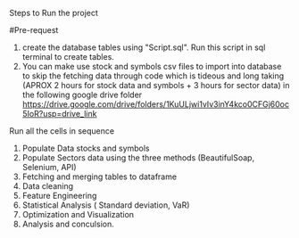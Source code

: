 Steps to Run the project 

#Pre-request
 1. create the database tables using "Script.sql". Run this script in sql terminal to create tables.
 2. You can make use stock and symbols csv files to import into database to skip the fetching data through code which is tideous and long taking (APROX 2 hours for stock data and symbols + 3 hours for sector data) in the following google drive folder https://drive.google.com/drive/folders/1KuULjwi1vIv3inY4kco0CFGj60oc5IoR?usp=drive_link
 


Run all the cells in sequence 
 1. Populate Data stocks and symbols 
 2. Populate Sectors data using the three methods (BeautifulSoap, Selenium, API) 
 3. Fetching and merging tables to dataframe
 4. Data cleaning
 5. Feature Engineering
 6. Statistical Analysis ( Standard deviation, VaR)
 7. Optimization and Visualization
 8. Analysis and conculsion.
